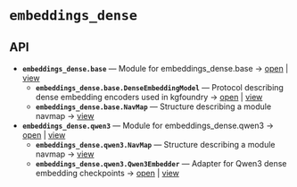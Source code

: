# `embeddings_dense`

<!-- START doctoc generated TOC please keep comment here to allow auto update -->
<!-- END doctoc generated TOC please keep comment here to allow auto update -->

## API
- **`embeddings_dense.base`** — Module for embeddings_dense.base → [open](./base.py:1:1) | [view](https://github.com/paul-heyse/kgfoundry/blob/3cfc09497d78103b489eec9e511c9565aaab698a/src/embeddings_dense/base.py#L1)
  - **`embeddings_dense.base.DenseEmbeddingModel`** — Protocol describing dense embedding encoders used in kgfoundry → [open](./base.py:35:1) | [view](https://github.com/paul-heyse/kgfoundry/blob/3cfc09497d78103b489eec9e511c9565aaab698a/src/embeddings_dense/base.py#L35-L40)
  - **`embeddings_dense.base.NavMap`** — Structure describing a module navmap → [view](https://github.com/paul-heyse/kgfoundry/blob/3cfc09497d78103b489eec9e511c9565aaab698a/src/kgfoundry_common/navmap_types.py#L38-L51)
- **`embeddings_dense.qwen3`** — Module for embeddings_dense.qwen3 → [open](./qwen3.py:1:1) | [view](https://github.com/paul-heyse/kgfoundry/blob/3cfc09497d78103b489eec9e511c9565aaab698a/src/embeddings_dense/qwen3.py#L1)
  - **`embeddings_dense.qwen3.NavMap`** — Structure describing a module navmap → [view](https://github.com/paul-heyse/kgfoundry/blob/3cfc09497d78103b489eec9e511c9565aaab698a/src/kgfoundry_common/navmap_types.py#L38-L51)
  - **`embeddings_dense.qwen3.Qwen3Embedder`** — Adapter for Qwen3 dense embedding checkpoints → [open](./qwen3.py:31:1) | [view](https://github.com/paul-heyse/kgfoundry/blob/3cfc09497d78103b489eec9e511c9565aaab698a/src/embeddings_dense/qwen3.py#L31-L34)
